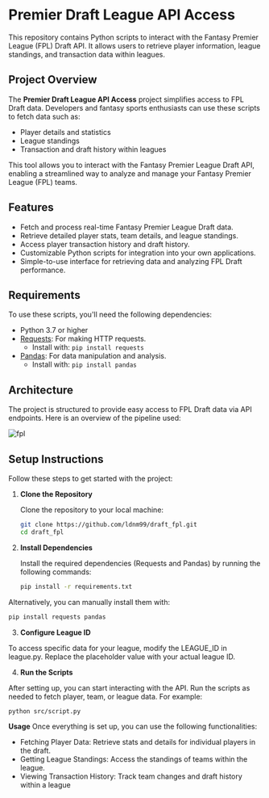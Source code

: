 # Premier Draft League API Access

This repository contains Python scripts to interact with the Fantasy Premier League (FPL) Draft API. It allows users to retrieve player information, league standings, and transaction data within leagues.

## Project Overview

The **Premier Draft League API Access** project simplifies access to FPL Draft data. Developers and fantasy sports enthusiasts can use these scripts to fetch data such as:
- Player details and statistics
- League standings
- Transaction and draft history within leagues

This tool allows you to interact with the Fantasy Premier League Draft API, enabling a streamlined way to analyze and manage your Fantasy Premier League (FPL) teams.

## Features

- Fetch and process real-time Fantasy Premier League Draft data.
- Retrieve detailed player stats, team details, and league standings.
- Access player transaction history and draft history.
- Customizable Python scripts for integration into your own applications.
- Simple-to-use interface for retrieving data and analyzing FPL Draft performance.

## Requirements

To use these scripts, you'll need the following dependencies:

- Python 3.7 or higher
- [Requests](https://pypi.org/project/requests/): For making HTTP requests.
  - Install with: `pip install requests`
- [Pandas](https://pypi.org/project/pandas/): For data manipulation and analysis.
  - Install with: `pip install pandas`

## Architecture

The project is structured to provide easy access to FPL Draft data via API endpoints. Here is an overview of the pipeline used:

![fpl](https://github.com/user-attachments/assets/c9717c3e-3601-4bfe-ad70-f993f75af8d2)

## Setup Instructions

Follow these steps to get started with the project:

1. **Clone the Repository**

   Clone the repository to your local machine:

   ```bash
   git clone https://github.com/ldnm99/draft_fpl.git
   cd draft_fpl
   ```
   
2. **Install Dependencies**

   Install the required dependencies (Requests and Pandas) by running the following commands:

   ```bash
   pip install -r requirements.txt
   ```
   
Alternatively, you can manually install them with:
   ```bash
   pip install requests pandas
   ```

3. **Configure League ID**

To access specific data for your league, modify the LEAGUE_ID in league.py. Replace the placeholder value with your actual league ID.

4. **Run the Scripts**

After setting up, you can start interacting with the API. Run the scripts as needed to fetch player, team, or league data. For example:
   ```bash
   python src/script.py
   ```

**Usage**
Once everything is set up, you can use the following functionalities:
- Fetching Player Data: Retrieve stats and details for individual players in the draft.
- Getting League Standings: Access the standings of teams within the league.
- Viewing Transaction History: Track team changes and draft history within a league
